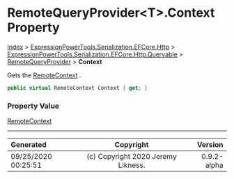 ﻿# RemoteQueryProvider&lt;T>.Context Property

[Index](../index.md) > [ExpressionPowerTools.Serialization.EFCore.Http](ExpressionPowerTools.Serialization.EFCore.Http.a.md) > [ExpressionPowerTools.Serialization.EFCore.Http.Queryable](ExpressionPowerTools.Serialization.EFCore.Http.Queryable.n.md) > [RemoteQueryProvider<T>](ExpressionPowerTools.Serialization.EFCore.Http.Queryable.RemoteQueryProvider`1.cs.md) > **Context**

Gets the [RemoteContext](ExpressionPowerTools.Serialization.EFCore.Http.Queryable.RemoteContext.cs.md) .

```csharp
public virtual RemoteContext Context { get; }
```

### Property Value

 [RemoteContext](ExpressionPowerTools.Serialization.EFCore.Http.Queryable.RemoteContext.cs.md) 


---

| Generated | Copyright | Version |
| :-- | :-: | --: |
| 09/25/2020 00:25:51 | (c) Copyright 2020 Jeremy Likness. | 0.9.2-alpha |
